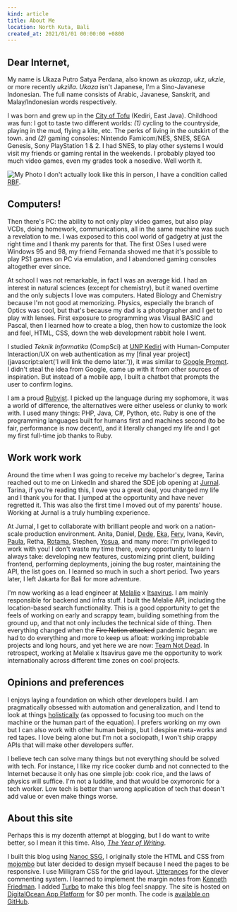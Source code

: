 ```yaml
---
kind: article
title: About Me
location: North Kuta, Bali
created_at: 2021/01/01 00:00:00 +0800
---
```


## Dear Internet,

My name is Ukaza Putro Satya Perdana, also known as *ukazap*, *ukz*, *ukzie*, or more recently *ukzilla*. _Ukaza_ isn't Japanese, I'm a Sino-Javanese Indonesian. <span class="aside">The full name consists of Arabic, Javanese, Sanskrit, and Malay/Indonesian words respectively.</span>

I was born and grew up in the [City of Tofu](https://www.thejakartapost.com/life/2017/02/21/kediris-bah-kacung-tofu-tradition-matters.html) (Kediri, East Java). Childhood was fun: I got to taste two different worlds: _(1)_ cycling to the countryside, playing in the mud, flying a kite, etc. <span class="aside">The perks of living in the outskirt of the town.</span> and _(2)_ gaming consoles: Nintendo Famicom/NES, SNES, SEGA Genesis, Sony PlayStation 1 & 2. <span class="aside">I had SNES, to play other systems I would visit my friends or gaming rental in the weekends.</span> I probably played too much video games, even my grades took a nosedive. Well worth it.

![My Photo](https://avatars3.githubusercontent.com/u/6721248?s=200&v=4) <span class="aside">I don't actually look like this in person, I have a condition called [RBF](https://en.wikipedia.org/wiki/Resting_bitch_face).</span>

## Computers!

Then there's PC: the ability to not only play video games, but also play VCDs, doing homework, communications, all in the same machine was such a revelation to me. <span class="aside">I was exposed to this cool world of gadgetry at just the right time and I thank my parents for that.</span> The first OSes I used were Windows 95 and 98, my friend Fernanda showed me that it's possible to play PS1 games on PC via emulation, and I abandoned gaming consoles altogether ever since.

At school I was not remarkable, in fact I was an average kid. I had an interest in natural sciences (except for chemistry), but it waned overtime and the only subjects I love was computers. <span class="aside">Hated Biology and Chemistry because I'm not good at memorizing.</span> Physics, especially the branch of Optics was cool, but that's because my dad is a photographer and I get to play with lenses. First exposure to programming was Visual BASIC and Pascal, then I learned how to create a blog, then how to customize the look and feel, HTML, CSS, down the web development rabbit hole I went.

I studied _Teknik Informatika_ (CompSci) at [UNP Kediri](https://unpkediri.ac.id/) with Human-Computer Interaction/UX on web authentication as my [final year project](javascript:alert('I will link the demo later.')), it was similar to [Google Prompt](https://9to5google.com/2016/06/20/google-prompt-two-factor-authentication/). <span class="aside">I didn't steal the idea from Google, came up with it from other sources of inspiration.</span> But instead of a mobile app, I built a chatbot that prompts the user to confirm logins.

I am a proud [Rubyist](https://www.ruby-lang.org/). I picked up the language during my sophomore, it was a world of difference, the alternatives were either useless or clunky to work with. <span class="aside">I used many things: PHP, Java, C#, Python, etc.</span> Ruby is one of the programming languages built for humans first and machines second (to be fair, performance is now decent), and it literally changed my life and I got my first full-time job thanks to Ruby.

## Work work work

Around the time when I was going to receive my bachelor's degree, Tarina reached out to me on LinkedIn and shared the SDE job opening at [Jurnal](https://www.jurnal.id/id/). <span class="aside">Tarina, if you're reading this, I owe you a great deal, you changed my life and I thank you for that.</span> I jumped at the opportunity and have never regretted it. This was also the first time I moved out of my parents' house. Working at Jurnal is a truly humbling experience.

At Jurnal, I get to collaborate with brilliant people and work on a nation-scale production environment. <span class="aside">Anita, Daniel, [Dede](https://github.com/icecold21), [Eka](https://github.com/edharmowongso), [Fery](https://github.com/ferydjzz), Ivana, Kevin, [Paula](https://pawlarius.com/), Retha, [Rotama](https://github.com/adrianrotama), Stephen, [Yosua](https://github.com/yoshasudungan), and many more: I'm privileged to work with you!</span> I don't waste my time there, every opportunity to learn I always take: developing new features, customizing print client, building frontend, performing deployments, joining the bug roster, maintaining the API, the list goes on. I learned so much in such a short period. Two years later, I left Jakarta for Bali for more adventure.

I'm now working as a lead engineer at [Melalie](https://melalie.com) x [Itsavirus](https://itsavirus.com). I am mainly responsible for backend and infra stuff. I built the Melalie API, including the location-based search functionality. This is a good opportunity to get the feels of working on early and scrappy team, building something from the ground up, and that not only includes the technical side of thing. Then everything changed when the ~~Fire Nation attacked~~ pandemic began: we had to do everything and more to keep us afloat: working improbable projects and long hours, and yet here we are now: [Team Not Dead](https://twitter.com/i/status/1203327618050920448). In retrospect, working at Melalie x Itsavirus gave me the opportunity to work internationally across different time zones on cool projects.

## Opinions and preferences

I enjoys laying a foundation on which other developers build. I am pragmatically obsessed with automation and generalization, and I tend to look at things [holistically](https://josephg.com/blog/3-tribes/) (as oppossed to focusing too much on the machine or the human part of the equation). I prefers working on my own but I can also work with other human beings, but I despise meta-works and red tapes. I love being alone but I'm not a sociopath, I won't ship crappy APIs that will make other developers suffer.

I believe tech can solve many things but not everything should be solved with tech. For instance, I like my rice cooker dumb and not connected to the Internet because it only has one simple job: cook rice, and the laws of physics will suffice. <span class="aside">I'm not a luddite, and that would be oxymoronic for a tech worker.</span> Low tech is better than wrong application of tech that doesn't add value or even make things worse.

## About this site

Perhaps this is my dozenth attempt at blogging, but I do want to write better, so I mean it this time. <span class="aside">Also, [_The Year of Writing_](/articles/2021-01-01-year-of-writing/).</span>

I built this blog using [Nanoc SSG](https://nanoc.ws/), I originally stole the HTML and CSS from [mojombo](https://tom.preston-werner.com/) but later decided to design myself because I need the pages to be responsive. I use Milligram CSS for the grid layout. [Utterances](https://utteranc.es/) for the clever commenting system. I learned to implement the margin notes from [Kenneth Friedman](https://kennethfriedman.org/thoughts/2019/marginal-notes/). I added [Turbo](https://turbo.hotwire.dev) to make this blog feel snappy. The site is hosted on [DigitalOcean App Platform](https://www.digitalocean.com/products/app-platform/) for $0 per month. The code is [available on GitHub](https://github.com/ukazap/blog).
